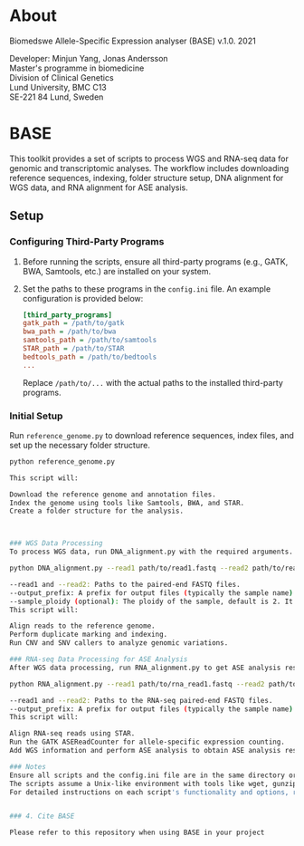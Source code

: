 # About
Biomedswe Allele-Specific Expression analyser (BASE) v.1.0. 2021


Developer: Minjun Yang, Jonas Andersson                                                                                                         
Master's programme in biomedicine                                                                                       
Division of Clinical Genetics                                                                                           
Lund University, BMC C13                                                                                                
SE-221 84 Lund, Sweden                                                                                                                                                                                                                          
# BASE

This toolkit provides a set of scripts to process WGS and RNA-seq data for genomic and transcriptomic analyses. The workflow includes downloading reference sequences, indexing, folder structure setup, DNA alignment for WGS data, and RNA alignment for ASE analysis.

## Setup

### Configuring Third-Party Programs

1. Before running the scripts, ensure all third-party programs (e.g., GATK, BWA, Samtools, etc.) are installed on your system.
2. Set the paths to these programs in the `config.ini` file. An example configuration is provided below:

    ```ini
    [third_party_programs]
    gatk_path = /path/to/gatk
    bwa_path = /path/to/bwa
    samtools_path = /path/to/samtools
    STAR_path = /path/to/STAR
    bedtools_path = /path/to/bedtools
    ...
    ```

    Replace `/path/to/...` with the actual paths to the installed third-party programs.

### Initial Setup

Run `reference_genome.py` to download reference sequences, index files, and set up the necessary folder structure.

```bash
python reference_genome.py

This script will:

Download the reference genome and annotation files.
Index the genome using tools like Samtools, BWA, and STAR.
Create a folder structure for the analysis.



### WGS Data Processing
To process WGS data, run DNA_alignment.py with the required arguments.

python DNA_alignment.py --read1 path/to/read1.fastq --read2 path/to/read2.fastq --output_prefix sample_name [--sample_ploidy 2]

--read1 and --read2: Paths to the paired-end FASTQ files.
--output_prefix: A prefix for output files (typically the sample name).
--sample_ploidy (optional): The ploidy of the sample, default is 2. It is recommended to specify this for your project.
This script will:

Align reads to the reference genome.
Perform duplicate marking and indexing.
Run CNV and SNV callers to analyze genomic variations.

### RNA-seq Data Processing for ASE Analysis
After WGS data processing, run RNA_alignment.py to get ASE analysis results.

python RNA_alignment.py --read1 path/to/rna_read1.fastq --read2 path/to/rna_read2.fastq --output_prefix sample_name

--read1 and --read2: Paths to the RNA-seq paired-end FASTQ files.
--output_prefix: A prefix for output files (typically the sample name).
This script will:

Align RNA-seq reads using STAR.
Run the GATK ASEReadCounter for allele-specific expression counting.
Add WGS information and perform ASE analysis to obtain ASE analysis results.

### Notes
Ensure all scripts and the config.ini file are in the same directory or adjust paths accordingly.
The scripts assume a Unix-like environment with tools like wget, gunzip, and standard Bash commands available.
For detailed instructions on each script's functionality and options, refer to the script's inline comments or documentation sections.


### 4. Cite BASE

Please refer to this repository when using BASE in your project
    
 
